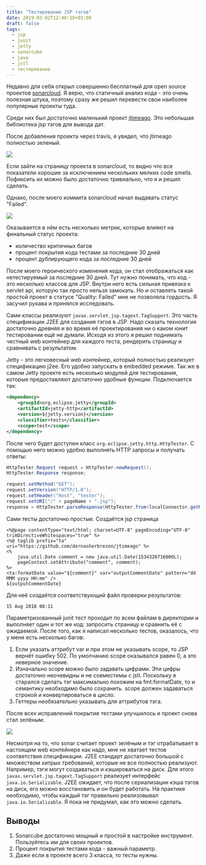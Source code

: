 ```yaml
---
title: "Тестирование JSP тэгов"
date: 2019-03-02T12:48:18+01:00
draft: false
tags:
  - jsp
  - junit
  - jetty
  - sonarcube
  - java
  - jstl
  - тестирование
---
```

Недавно для себя открыл совершенно бесплатный для open source проектов [sonarcloud](https://sonarcloud.io/organizations/dernasherbrezon-github/projects). Я верю, что статичный анализ кода - это очень полезная штука, поэтому сразу же решил перевести свои наиболее популярные проекты туда.  

Среди них был достаточно маленький проект [jtimeago](https://github.com/dernasherbrezon/jtimeago). Это небольшая библиотека jsp тэгов для вывода дат.

После добавления проекта через travis, я увидел, что jtimeago полностью зеленый.

![](1.png)

Если зайти на страницу проекта в sonarcloud, то видно что все показатели хорошие за исключением нескольких мелких code smells. Пофиксить их можно было достаточно тривиально, что я и решил сделать.

Однако, после моего коммита sonarcloud начал выдавать статус "Failed". 

![](2.png)

Оказывается в нём есть несколько метрик, которые влияют на финальный статус проекта:

 * количество критичных багов
 * процент покрытия кода тестами за последние 30 дней
 * процент дублирующего кода за последние 30 дней
 
После моего героического изменения кода, он стал отображаться как нетестируемый за последние 30 дней. Тут нужно понимать, что код - это несколько классов для JSP. Внутри него есть сильная привязка к servlet api, которую так просто нельзя замокать. Но и оставлять такой простой проект в статусе "Quality: Failed" мне не позволяла гордость. Я засучил рукава и принялся исследовать.

Сами классы реализуют ```javax.servlet.jsp.tagext.TagSupport```. Это часть спецификации J2EE для создания тэгов в JSP. Надо сказать технология достаточно древняя и во время её проектирования ни о каком юнит тестировании ещё не думали. Исходя из этого я решил поднимать честный web контейнер для каждого теста, рендерить страницу и сравнивать с результатом. 

Jetty - это легковесный web контейнер, который полностью реализует спецификацию j2ee. Его удобно запускать в embedded режиме. Так же в самом Jetty проекте есть несколько модулей для тестирования, которые предоставляют достаточно удобные функции. Подключается так:

```xml
<dependency>
	<groupId>org.eclipse.jetty</groupId>
	<artifactId>jetty-http</artifactId>
	<version>${jetty.version}</version>
	<classifier>tests</classifier>
	<scope>test</scope>
</dependency>
```

После чего будет доступен класс ```org.eclipse.jetty.http.HttpTester```. С помощью него можно удобно выполнять HTTP запросы и получать ответы:

```java
HttpTester.Request request = HttpTester.newRequest();
HttpTester.Response response;

request.setMethod("GET");
request.setVersion("HTTP/1.0");
request.setHeader("Host", "tester");
request.setURI("/" + pageName + ".jsp");
response = HttpTester.parseResponse(HttpTester.from(localConnector.getResponse(request.generate())));
```

Сами тесты достаточно простые. Создаётся jsp страница

```
<%@page contentType="text/html; charset=UTF-8" pageEncoding="UTF-8" trimDirectiveWhitespaces="true" %>
<%@ taglib prefix="ta" uri="https://github.com/dernasherbrezon/jtimeago" %>
<%
	java.util.Date comment = new java.util.Date(1534320716000L);
	pageContext.setAttribute("comment", comment);
%>
<ta:formatDate value="${comment}" var="outputCommentDate" pattern="dd MMM yyyy HH:mm" />
${outputCommentDate}
```

Для неё создаётся соответствующий файл проверки результатов:

```
15 Aug 2018 08:11
```

Параметризованный junit тест проходит по всем файлам в директории и выполняет один и тот же код: запросить страницу и сравнить её с ожидаемой. После того, как я написал несколько тестов, оказалось, что у меня есть несколько багов:

1. Если указать аттрибут var и при этом не указывать scope, то JSP вернёт ошибку 502. По умолчанию scope оказывался равен 0, а это неверное значение.
2. Изначально scope можно было задавать цифрами. Эти цифры достаточно неочевидны и не совместимы с jstl. Поскольку я старался сделать тэг максимально похожим на fmt:formatDate, то и семантику необходимо было сохранить. scope должен задаваться строкой и конвертироваться в цисло.
3. Геттеры необязательно указывать для аттрибутов тэга.

После всех исправлений покрытие тестами улучшилось и проект снова стал зелёным:

![](3.png)

Несмотря на то, что sonar считает проект зелёным и тэг отрабатывает в настоящем web контейнере как надо, мне не хватает тестов соответствия спецификации. J2EE стандарт достаточно большой с множеством хитрых требований, которые не все полностью реализуют. Например, тэги могут создаваться и кэшироваться на диск. Для этого ```javax.servlet.jsp.tagext.TagSupport``` реализует интерфейс ```java.io.Serializable```. J2EE ожидает, что после сериализации кэша тэгов на диск, его можно восстановить и он будет работать. На практике необходимо, чтобы каждый тэг правильно реализовывал ```java.io.Serializable```. Я пока не придумал, как это можно сделать. 

Выводы
------

1. Sonarcube достаточно мощный и простой в настройке инструмент. Пользуйтесь им для своих проектов.
2. Процент покрытия тестами кода - важный параметр.
3. Даже если в проекте всего 3 класса, то тесты нужны.
